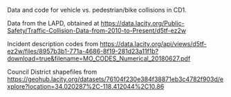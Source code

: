 Data and code for vehicle vs. pedestrian/bike collisions in CD1. 

Data from the LAPD, obtained at https://data.lacity.org/Public-Safety/Traffic-Collision-Data-from-2010-to-Present/d5tf-ez2w

Incident description codes from https://data.lacity.org/api/views/d5tf-ez2w/files/8957b3b1-771a-4686-8f19-281d23a11f1b?download=true&filename=MO_CODES_Numerical_20180627.pdf

Council District shapefiles from https://geohub.lacity.org/datasets/76104f230e384f38871eb3c4782f903d/explore?location=34.020287%2C-118.412044%2C10.86
